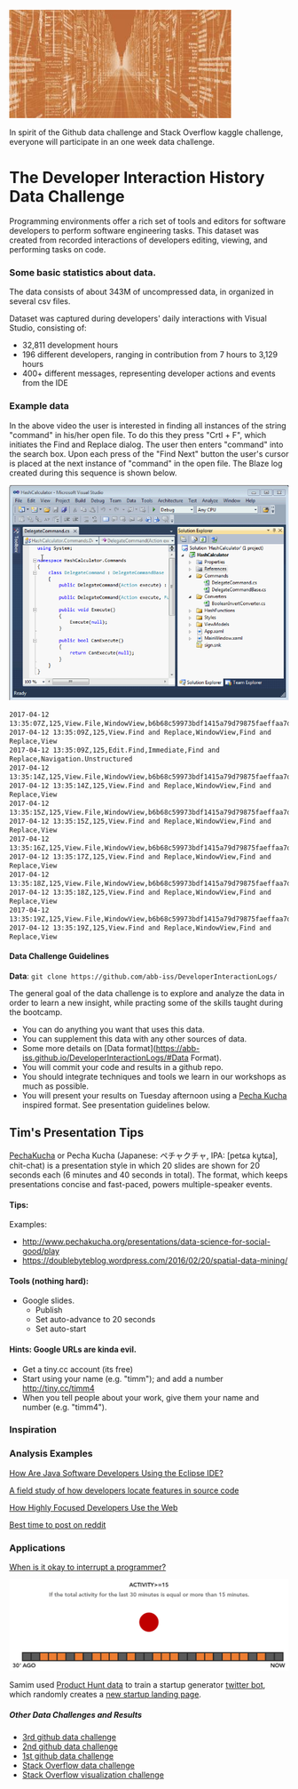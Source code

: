 ![PIC OF CHALLENGE](img/challenge.jpeg)

In spirit of the Github data challenge and Stack Overflow kaggle challenge, everyone will participate in an one week data challenge.

# The Developer Interaction History Data Challenge

Programming environments offer a rich set of tools and editors for software developers to perform software engineering tasks. This dataset was created from recorded interactions of developers editing, viewing, and performing tasks on code.

### Some basic statistics about data.

The data consists of about 343M of uncompressed data, in organized in several csv files.

Dataset was captured during developers' daily interactions with Visual Studio, consisting of:
* 32,811 development hours
* 196 different developers, ranging in contribution from 7 hours to 3,129 hours
* 400+ different messages, representing developer actions and events from the IDE

### Example data

In the above video the user is interested in finding all instances of the string "command" in his/her open file. To do this they press "Crtl + F", which initiates the Find and Replace dialog. The user then enters "command" into the search box. Upon each press of the "Find Next" button the user's cursor is placed at the next instance of "command" in the open file. The Blaze log created during this sequence is shown below. 

![search UI in Visual Studio](img/find.gif)

```
2017-04-12 13:35:07Z,125,View.File,WindowView,b6b68c59973bdf1415a79d79875faeffaa7d50d2,View
2017-04-12 13:35:09Z,125,View.Find and Replace,WindowView,Find and Replace,View
2017-04-12 13:35:09Z,125,Edit.Find,Immediate,Find and Replace,Navigation.Unstructured
2017-04-12 13:35:14Z,125,View.File,WindowView,b6b68c59973bdf1415a79d79875faeffaa7d50d2,View
2017-04-12 13:35:14Z,125,View.Find and Replace,WindowView,Find and Replace,View
2017-04-12 13:35:15Z,125,View.File,WindowView,b6b68c59973bdf1415a79d79875faeffaa7d50d2,View
2017-04-12 13:35:15Z,125,View.Find and Replace,WindowView,Find and Replace,View
2017-04-12 13:35:16Z,125,View.File,WindowView,b6b68c59973bdf1415a79d79875faeffaa7d50d2,View
2017-04-12 13:35:17Z,125,View.Find and Replace,WindowView,Find and Replace,View
2017-04-12 13:35:18Z,125,View.File,WindowView,b6b68c59973bdf1415a79d79875faeffaa7d50d2,View
2017-04-12 13:35:18Z,125,View.Find and Replace,WindowView,Find and Replace,View
2017-04-12 13:35:19Z,125,View.File,WindowView,b6b68c59973bdf1415a79d79875faeffaa7d50d2,View
2017-04-12 13:35:19Z,125,View.Find and Replace,WindowView,Find and Replace,View
```

#### Data Challenge Guidelines

**Data**: `git clone https://github.com/abb-iss/DeveloperInteractionLogs/`

The general goal of the data challenge is to explore and analyze the data in order to learn a new insight, while practing some of the skills taught during the bootcamp.

* You can do anything you want that uses this data.
* You can supplement this data with any other sources of data.
* Some more details on [Data format](https://abb-iss.github.io/DeveloperInteractionLogs/#Data Format).
* You will commit your code and results in a github repo.
* You should integrate techniques and tools we learn in our workshops as much as possible.
* You will present your results on Tuesday afternoon using a [Pecha Kucha](http://www.pechakucha.org/) inspired format. See presentation guidelines below.

## Tim's Presentation Tips

[PechaKucha](http://www.buzzmaven.com/2010/03/pucha-kucha.html) or Pecha Kucha (Japanese: ペチャクチャ, IPA: [petɕa ku͍̥tɕa], chit-chat) is a presentation style in which 20 slides are shown for 20 seconds each (6 minutes and 40 seconds in total). The format, which keeps presentations concise and fast-paced, powers multiple-speaker events.

#### Tips: 

Examples:

* http://www.pechakucha.org/presentations/data-science-for-social-good/play
* https://doublebyteblog.wordpress.com/2016/02/20/spatial-data-mining/

#### Tools (nothing hard):

* Google slides.
   * Publish
   * Set auto-advance to 20 seconds
   * Set auto-start

#### Hints: Google URLs are kinda evil.

* Get a tiny.cc account (its free)
* Start using your name (e.g. "timm"); and add a number http://tiny.cc/timm4
* When you tell people about your work, give them your name and number (e.g. "timm4").

### Inspiration

### Analysis Examples

[How Are Java Software Developers Using the Eclipse IDE?](https://pdfs.semanticscholar.org/6dd3/8e533bf912364f8d5af73f66c67263933dd5.pdf)

[A field study of how developers locate features in source code](http://damevski.github.io/files/icse-2016-field-study.pdf)

[How Highly Focused Developers Use the Web](http://blog.codealike.com/how-highly-focused-developers-use-the-web/)

[Best time to post on reddit](http://ramiro.org/notebook/reddit-best-post-times/)

### Applications

[When is it okay to interrupt a programmer?](http://blog.codealike.com/when-ok-interrupt-developer/)

![red](img/red.png)

Samim used [Product Hunt data](https://www.producthunt.com) to train a startup generator [twitter bot](https://twitter.com/dailystartupbot), which randomly creates a [new startup landing page](https://startupbot.github.io/BeforeBreakfast/).


##### Other Data Challenges and Results

* [3rd github data challenge](https://github.com/blog/1892-third-annual-data-challenge-winners)
* [2nd github data challenge](https://github.com/blog/1544-data-challenge-ii-results)
* [1st github data challenge](https://github.com/blog/1162-github-data-challenge-winners)
* [Stack Overflow data challenge](https://www.kaggle.com/c/predict-closed-questions-on-stack-overflow)
* [Stack Overflow visualization challenge](https://www.kaggle.com/c/predict-closed-questions-on-stack-overflow/prospector#213)
